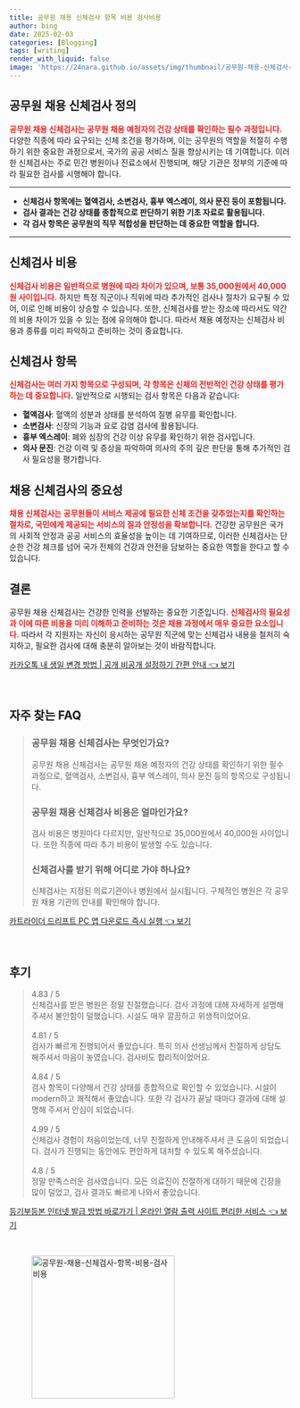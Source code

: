 ```yaml
---
title: 공무원 채용 신체검사 항목 비용 검사비용
author: bing
date: 2025-02-03
categories: [Blogging]
tags: [writing]
render_with_liquid: false
image: 'https://24nara.github.io/assets/img/thumbnail/공무원-채용-신체검사-항목-비용-검사비용.webp'
---
```



<h2 id='공무원_채용_신체검사_정의'>공무원 채용 신체검사 정의</h2>

<p><b><span style="color: #ee2323;">공무원 채용 신체검사는 공무원 채용 예정자의 건강 상태를 확인하는 필수 과정입니다.</span></b> 다양한 직종에 따라 요구되는 신체 조건을 평가하며, 이는 공무원의 역할을 적절히 수행하기 위한 중요한 과정으로서, 국가의 공공 서비스 질을 향상시키는 데 기여합니다. 이러한 신체검사는 주로 민간 병원이나 진료소에서 진행되며, 해당 기관은 정부의 기준에 따라 필요한 검사를 시행해야 합니다.</p>

<hr />

<ul>
    <li><b>신체검사 항목에는 혈액검사, 소변검사, 흉부 엑스레이, 의사 문진 등이 포함됩니다.</b></li>
    <li><b>검사 결과는 건강 상태를 종합적으로 판단하기 위한 기초 자료로 활용됩니다.</b></li>
    <li><b>각 검사 항목은 공무원의 직무 적합성을 판단하는 데 중요한 역할을 합니다.</b></li>
</ul>

<hr />

<h2 id='신체검사_비용'>신체검사 비용</h2>

<p><b><span style="color: #ee2323;">신체검사 비용은 일반적으로 병원에 따라 차이가 있으며, 보통 35,000원에서 40,000원 사이입니다.</span></b> 하지만 특정 직군이나 직위에 따라 추가적인 검사나 절차가 요구될 수 있어, 이로 인해 비용이 상승할 수 있습니다. 또한, 신체검사를 받는 장소에 따라서도 약간의 비용 차이가 있을 수 있는 점에 유의해야 합니다. 따라서 채용 예정자는 신체검사 비용과 종류를 미리 파악하고 준비하는 것이 중요합니다.</p>

<h2 id='신체검사_항목'>신체검사 항목</h2>

<p><b><span style="color: #ee2323;">신체검사는 여러 가지 항목으로 구성되며, 각 항목은 신체의 전반적인 건강 상태를 평가하는 데 중요합니다.</span></b> 일반적으로 시행되는 검사 항목은 다음과 같습니다:</p>

<ul>
    <li><b>혈액검사</b>: 혈액의 성분과 상태를 분석하여 질병 유무를 확인합니다.</li>
    <li><b>소변검사</b>: 신장의 기능과 요로 감염 검사에 활용됩니다.</li>
    <li><b>흉부 엑스레이</b>: 폐와 심장의 건강 이상 유무를 확인하기 위한 검사입니다.</li>
    <li><b>의사 문진</b>: 건강 이력 및 증상을 파악하여 의사의 주의 깊은 판단을 통해 추가적인 검사 필요성을 평가합니다.</li>
</ul>

<h2 id='채용_신체검사_중요성'>채용 신체검사의 중요성</h2>

<p><b><span style="color: #ee2323;">채용 신체검사는 공무원들이 서비스 제공에 필요한 신체 조건을 갖추었는지를 확인하는 절차로, 국민에게 제공되는 서비스의 질과 안정성을 확보합니다.</span></b> 건강한 공무원은 국가의 사회적 안정과 공공 서비스의 효율성을 높이는 데 기여하므로, 이러한 신체검사는 단순한 건강 체크를 넘어 국가 전체의 건강과 안전을 담보하는 중요한 역할을 한다고 할 수 있습니다.</p>

<h2 id='결론'>결론</h2>

<p>공무원 채용 신체검사는 건강한 인력을 선발하는 중요한 기준입니다. <b><span style="color: #ee2323;">신체검사의 필요성과 이에 따른 비용을 미리 이해하고 준비하는 것은 채용 과정에서 매우 중요한 요소입니다.</span></b> 따라서 각 지원자는 자신이 응시하는 공무원 직군에 맞는 신체검사 내용을 철저히 숙지하고, 필요한 검사에 대해 충분히 알아보는 것이 바람직합니다.</p>


<p><a class="click-button" title="카카오톡 내 생일 변경 방법 | 공개 비공개 설정하기 간편 안내" href="https://24nara.github.io/posts/%EC%B9%B4%EC%B9%B4%EC%98%A4%ED%86%A1-%EB%82%B4-%EC%83%9D%EC%9D%BC-%EB%B3%80%EA%B2%BD-%EB%B0%A9%EB%B2%95-%EA%B3%B5%EA%B0%9C-%EB%B9%84%EA%B3%B5%EA%B0%9C-%EC%84%A4%EC%A0%95%ED%95%98%EA%B8%B0-%EA%B0%84%ED%8E%B8-%EC%95%88%EB%82%B4/" rel="dofollow">카카오톡 내 생일 변경 방법 | 공개 비공개 설정하기 간편 안내 👈 보기</a></p><br>
<h2 id='자주_찾는_FAQ'>자주 찾는 FAQ</h2>
<div itemscope="" itemtype="https://schema.org/FAQPage"> 
<blockquote> 
<div itemscope="" itemprop="mainEntity" itemtype="https://schema.org/Question"> 
<h3 itemprop="name">공무원 채용 신체검사는 무엇인가요?</h3> 
<div itemscope="" itemprop="acceptedAnswer" itemtype="https://schema.org/Answer"> 
<span itemprop="text"> 
<p>공무원 채용 신체검사는 공무원 채용 예정자의 건강 상태를 확인하기 위한 필수 과정으로, 혈액검사, 소변검사, 흉부 엑스레이, 의사 문진 등의 항목으로 구성됩니다.</p> 
</span> 
</div> 
</div> 

<div itemscope="" itemprop="mainEntity" itemtype="https://schema.org/Question"> 
<h3 itemprop="name">공무원 채용 신체검사 비용은 얼마인가요?</h3> 
<div itemscope="" itemprop="acceptedAnswer" itemtype="https://schema.org/Answer"> 
<span itemprop="text"> 
<p>검사 비용은 병원마다 다르지만, 일반적으로 35,000원에서 40,000원 사이입니다. 또한 직종에 따라 추가 비용이 발생할 수도 있습니다.</p> 
</span> 
</div> 
</div> 

<div itemscope="" itemprop="mainEntity" itemtype="https://schema.org/Question"> 
<h3 itemprop="name">신체검사를 받기 위해 어디로 가야 하나요?</h3> 
<div itemscope="" itemprop="acceptedAnswer" itemtype="https://schema.org/Answer"> 
<span itemprop="text"> 
<p>신체검사는 지정된 의료기관이나 병원에서 실시됩니다. 구체적인 병원은 각 공무원 채용 기관의 안내를 확인해야 합니다.</p> 
</span> 
</div> 
</div> 

</blockquote> 
</div>
<p><a class="click-button" title="카트라이더 드리프트 PC 앱 다운로드 즉시 실행" href="https://24nara.github.io/posts/%EC%B9%B4%ED%8A%B8%EB%9D%BC%EC%9D%B4%EB%8D%94-%EB%93%9C%EB%A6%AC%ED%94%84%ED%8A%B8-PC-%EC%95%B1-%EB%8B%A4%EC%9A%B4%EB%A1%9C%EB%93%9C-%EC%A6%89%EC%8B%9C-%EC%8B%A4%ED%96%89/" rel="dofollow">카트라이더 드리프트 PC 앱 다운로드 즉시 실행 👈 보기</a></p><br>
<h2 id='후기'>후기</h2>
<div itemscope itemtype="https://schema.org/Product">
  <blockquote>
  <div itemprop="review" itemscope itemtype="https://schema.org/Review">
      <div itemprop="reviewRating" itemscope itemtype="https://schema.org/Rating"> <span itemprop="ratingValue">4.83</span> / <span itemprop="bestRating">5</span> </div>
      <span itemprop="reviewBody">신체검사를 받은 병원은 정말 친절했습니다. 검사 과정에 대해 자세하게 설명해 주셔서 불안함이 덜했습니다. 시설도 매우 깔끔하고 위생적이었어요.</span>
  </div>
  <br>
  <div itemprop="review" itemscope itemtype="https://schema.org/Review">
      <div itemprop="reviewRating" itemscope itemtype="https://schema.org/Rating"> <span itemprop="ratingValue">4.81</span> / <span itemprop="bestRating">5</span> </div>
      <span itemprop="reviewBody">검사가 빠르게 진행되어서 좋았습니다. 특히 의사 선생님께서 친절하게 상담도 해주셔서 마음이 놓였습니다. 검사비도 합리적이었어요.</span>
  </div>
  <br>
  <div itemprop="review" itemscope itemtype="https://schema.org/Review">
      <div itemprop="reviewRating" itemscope itemtype="https://schema.org/Rating"> <span itemprop="ratingValue">4.84</span> / <span itemprop="bestRating">5</span> </div>
      <span itemprop="reviewBody">검사 항목이 다양해서 건강 상태를 종합적으로 확인할 수 있었습니다. 시설이 modern하고 쾌적해서 좋았습니다. 또한 각 검사가 끝날 때마다 결과에 대해 설명해 주셔서 안심이 되었습니다.</span>
  </div>
  <br>
  <div itemprop="review" itemscope itemtype="https://schema.org/Review">
      <div itemprop="reviewRating" itemscope itemtype="https://schema.org/Rating"> <span itemprop="ratingValue">4.99</span> / <span itemprop="bestRating">5</span> </div>
      <span itemprop="reviewBody">신체검사 경험이 처음이었는데, 너무 친절하게 안내해주셔서 큰 도움이 되었습니다. 검사가 진행되는 동안에도 편안하게 대처할 수 있도록 해주셨습니다.</span>
  </div>
  <br>
  <div itemprop="review" itemscope itemtype="https://schema.org/Review">
      <div itemprop="reviewRating" itemscope itemtype="https://schema.org/Rating"> <span itemprop="ratingValue">4.8</span> / <span itemprop="bestRating">5</span> </div>
      <span itemprop="reviewBody">정말 만족스러운 검사였습니다. 모든 의료진이 친절하게 대하기 때문에 긴장을 많이 덜었고, 검사 결과도 빠르게 나와서 좋았습니다.</span>
  </div>
  </blockquote>
</div>
<p><a class="click-button" title="등기부등본 인터넷 발급 방법 바로가기 | 온라인 열람 출력 사이트 편리한 서비스" href="https://24nara.github.io/posts/%EB%93%B1%EA%B8%B0%EB%B6%80%EB%93%B1%EB%B3%B8-%EC%9D%B8%ED%84%B0%EB%84%B7-%EB%B0%9C%EA%B8%89-%EB%B0%A9%EB%B2%95-%EB%B0%94%EB%A1%9C%EA%B0%80%EA%B8%B0-%EC%98%A8%EB%9D%BC%EC%9D%B8-%EC%97%B4%EB%9E%8C-%EC%B6%9C%EB%A0%A5-%EC%82%AC%EC%9D%B4%ED%8A%B8-%ED%8E%B8%EB%A6%AC%ED%95%9C-%EC%84%9C%EB%B9%84%EC%8A%A4/" rel="dofollow">등기부등본 인터넷 발급 방법 바로가기 | 온라인 열람 출력 사이트 편리한 서비스 👈 보기</a></p><br>
<figure class="image"><img src="https://24nara.github.io/assets/img/thumbnail/공무원-채용-신체검사-항목-비용-검사비용.webp" alt="공무원-채용-신체검사-항목-비용-검사비용" width="256" height="256"></figure>
